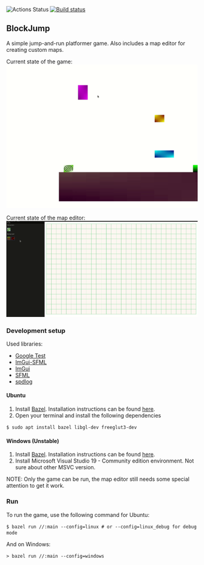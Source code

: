![Actions Status](https://github.com/zpervan/BlockJump/workflows/CI/badge.svg) [![Build status](https://ci.appveyor.com/api/projects/status/54b7f257m3p781aj/branch/main?svg=true)](https://ci.appveyor.com/project/zpervan/blockjump/branch/main)

## BlockJump ##

A simple jump-and-run platformer game. Also includes a map editor for creating custom maps.

Current state of the game:
![](.github/assets/game_preview.gif)

Current state of the map editor:
![](.github/assets/map_editor_preview.gif)

### Development setup ###

Used libraries:
- [Google Test](https://github.com/google/googletest)
- [ImGui-SFML](https://github.com/eliasdaler/imgui-sfml)
- [ImGui](https://github.com/ocornut/imgui)
- [SFML](https://www.sfml-dev.org/)
- [spdlog](https://github.com/gabime/spdlog)

#### Ubuntu ####

1. Install [Bazel](https://www.bazel.build/). Installation instructions can be found 
[here](https://bazel.build/install/ubuntu).
2. Open your terminal and install the following dependencies
```shell
$ sudo apt install bazel libgl-dev freeglut3-dev
```

#### Windows (Unstable) ####

1. Install [Bazel](https://www.bazel.build/). Installation instructions can be found
      [here](https://bazel.build/install/windowsl).
2. Install Microsoft Visual Studio 19 - Community edition environment. Not sure about other MSVC version.

NOTE: Only the game can be run, the map editor still needs some special attention to get it work.

### Run ###

To run the game, use the following command for Ubuntu:
```shell
$ bazel run //:main --config=linux # or --config=linux_debug for debug mode
```
And on Windows:
```shell
> bazel run //:main --config=windows
```

